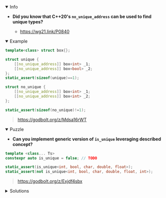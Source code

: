<details open><summary>Info</summary><p>

* **Did you know that C++20's `no_unique_address` can be used to find unique types?**

  * https://wg21.link/P0840

</p></details><details open><summary>Example</summary><p>

```cpp
template<class> struct box{};

struct unique {
    [[no_unique_address]] box<int> _1;
    [[no_unique_address]] box<bool> _2;
};
static_assert(sizeof(unique)==1);

struct no_unique {
    [[no_unique_address]] box<int> _1;
    [[no_unique_address]] box<int> _2;
};

static_assert(sizeof(no_unique)!=1);
```

> https://godbolt.org/z/Mdsa16rWT

</p></details><details open><summary>Puzzle</summary><p>

* **Can you implement generic version of `is_unique` leveraging described concept?**

```cpp
template <class... Ts>
constexpr auto is_unique = false; // TODO

static_assert(is_unique<int, bool, char, double, float>);
static_assert(not is_unique<int, bool, char, double, float, int>);
```

> https://godbolt.org/z/Exjdf4sbx

</p></details>

</p></details><details><summary>Solutions</summary><p>
</p></details>
